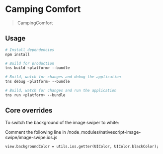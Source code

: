 # Camping Comfort

> CampingComfort

## Usage

``` bash
# Install dependencies
npm install

# Build for production
tns build <platform> --bundle

# Build, watch for changes and debug the application
tns debug <platform> --bundle

# Build, watch for changes and run the application
tns run <platform> --bundle
```

## Core overrides

To switch the background of the image swiper to white:

Comment the following line in /node_modules/nativescript-image-swipe/image-swipe.ios.js

`view.backgroundColor = utils.ios.getter(UIColor, UIColor.blackColor);`
